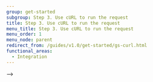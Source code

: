 ```yaml
---
group: get-started
subgroup: Step 3. Use cURL to run the request
title: Step 3. Use cURL to run the request
menu_title: Step 3. Use cURL to run the request
menu_order: 1
menu_node: parent
redirect_from: /guides/v1.0/get-started/gs-curl.html
functional_areas:
  - Integration
---
```


-->








